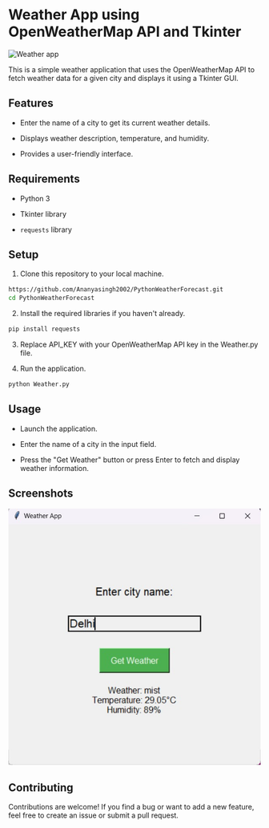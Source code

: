 # Weather App using OpenWeatherMap API and Tkinter

![Weather app](iImages/Screenshot-1.jpg)

This is a simple weather application that uses the OpenWeatherMap API to fetch weather data for a given city and displays it using a Tkinter GUI.

## Features

- Enter the name of a city to get its current weather details.
  
- Displays weather description, temperature, and humidity.
  
- Provides a user-friendly interface.

## Requirements

- Python 3
  
- Tkinter library
  
- `requests` library

## Setup

1. Clone this repository to your local machine.

```bash
https://github.com/Ananyasingh2002/PythonWeatherForecast.git
cd PythonWeatherForecast
```

2. Install the required libraries if you haven't already.

```bash
pip install requests
```

3. Replace API_KEY with your OpenWeatherMap API key in the Weather.py file.

4. Run the application.

```bash
python Weather.py
```

## Usage
- Launch the application.
  
- Enter the name of a city in the input field.
  
- Press the "Get Weather" button or press Enter to fetch and display weather information.

## Screenshots

![After entering details](Images/Screenshot-2.jpg)

## Contributing

Contributions are welcome! If you find a bug or want to add a new feature, feel free to create an issue or submit a pull request.
